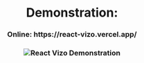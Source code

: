 <h1  align="center">Demonstration:</h1>

<h3 align="center"> Online: https://react-vizo.vercel.app/ <h3>

<p  align="center">

<img  alt="React Vizo Demonstration"  src="https://images2.imgbox.com/c3/37/0RoxTrPi_o.png" />


</p>
